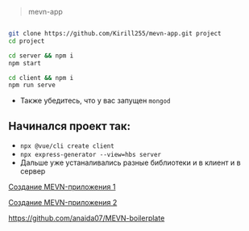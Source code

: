 > mevn-app

```bash

git clone https://github.com/Kirill255/mevn-app.git project
cd project

cd server && npm i
npm start

cd client && npm i
npm run serve

```

* Также убедитесь, что у вас запущен `mongod`

## Начинался проект так:

* `npx @vue/cli create client`
* `npx express-generator --view=hbs server`
* Дальше уже устаналивались разные библиотеки и в клиент и в сервер

[Создание MEVN-приложения 1](https://medium.com/devschacht/%D1%81%D0%BE%D0%B7%D0%B4%D0%B0%D0%BD%D0%B8%D0%B5-mevn-%D0%BF%D1%80%D0%B8%D0%BB%D0%BE%D0%B6%D0%B5%D0%BD%D0%B8%D1%8F-%D1%87%D0%B0%D1%81%D1%82%D1%8C-1-2-9ad714260037)

[Создание MEVN-приложения 2](https://medium.com/devschacht/%D1%81%D0%BE%D0%B7%D0%B4%D0%B0%D0%BD%D0%B8%D0%B5-mevn-%D0%BF%D1%80%D0%B8%D0%BB%D0%BE%D0%B6%D0%B5%D0%BD%D0%B8%D1%8F-%D1%87%D0%B0%D1%81%D1%82%D1%8C-2-2-f0bd9962acf2)

https://github.com/anaida07/MEVN-boilerplate

